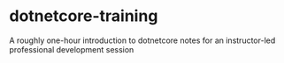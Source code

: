 # dotnetcore-training
A roughly one-hour introduction to dotnetcore notes for an instructor-led professional development session
